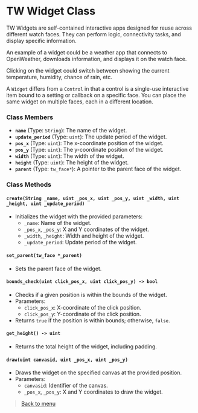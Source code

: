 # TW Widget Class

TW Widgets are self-contained interactive apps designed for reuse across different watch faces. They can perform logic, connectivity tasks, and display specific information.

An example of a widget could be a weather app that connects to OpenWeather, downloads information, and displays it on the watch face. 

Clicking on the widget could switch between showing the current temperature, humidity, chance of rain, etc.

A `Widget` differs from a `Control` in that a control is a single-use interactive item bound to a setting or callback on a specific face. You can place the same widget on multiple faces, each in a different location.

### Class Members
- **`name`** (Type: `String`): The name of the widget.
- **`update_period`** (Type: `uint`): The update period of the widget.
- **`pos_x`** (Type: `uint`): The x-coordinate position of the widget.
- **`pos_y`** (Type: `uint`): The y-coordinate position of the widget.
- **`width`** (Type: `uint`): The width of the widget.
- **`height`** (Type: `uint`): The height of the widget.
- **`parent`** (Type: `tw_face*`): A pointer to the parent face of the widget.

### Class Methods
#### `create(String _name, uint _pos_x, uint _pos_y, uint _width, uint _height, uint _update_period)`

- Initializes the widget with the provided parameters:
  - `_name`: Name of the widget.
  - `_pos_x`, `_pos_y`: X and Y coordinates of the widget.
  - `_width`, `_height`: Width and height of the widget.
  - `_update_period`: Update period of the widget.

#### `set_parent(tw_face *_parent)`

- Sets the parent face of the widget.

#### `bounds_check(uint click_pos_x, uint click_pos_y) -> bool`

- Checks if a given position is within the bounds of the widget.
- Parameters:
  - `click_pos_x`: X-coordinate of the click position.
  - `click_pos_y`: Y-coordinate of the click position.
- Returns `true` if the position is within bounds; otherwise, `false`.

#### `get_height() -> uint`

- Returns the total height of the widget, including padding.

#### `draw(uint canvasid, uint _pos_x, uint _pos_y)`

- Draws the widget on the specified canvas at the provided position.
- Parameters:
  - `canvasid`: Identifier of the canvas.
  - `_pos_x`, `_pos_y`: X and Y coordinates to draw the widget.

> [Back to menu](tw_docs.md)
